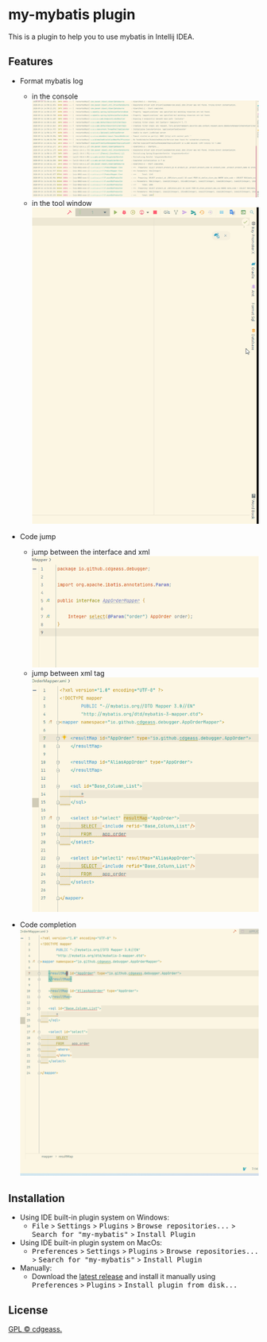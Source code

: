 # my-mybatis plugin
This is a plugin to help you to use mybatis in Intellij IDEA.

## Features

- Format mybatis log
    - in the console  
    ![](gif/console_format.gif)  
    - in the tool window  
    ![](gif/toolwindow-format.gif)

- Code jump
    - jump between the interface and xml  
    ![](gif/code_jump_java.gif)
    - jump between xml tag  
    ![](gif/code_jump_xml_tag.gif)
    
- Code completion  
![](gif/completion.gif)

## Installation
- Using IDE built-in plugin system on Windows:
    - <kbd>File</kbd> > <kbd>Settings</kbd> > <kbd>Plugins</kbd> > <kbd>Browse repositories...</kbd> > <kbd>Search for "my-mybatis"</kbd> > <kbd>Install Plugin</kbd>
- Using IDE built-in plugin system on MacOs:
  - <kbd>Preferences</kbd> > <kbd>Settings</kbd> > <kbd>Plugins</kbd> > <kbd>Browse repositories...</kbd> > <kbd>Search for "my-mybatis"</kbd> > <kbd>Install Plugin</kbd>
- Manually:
  - Download the [latest release](https://github.com/cdgeass/my-mybatis-plugin/releases/latest) and install it manually using <kbd>Preferences</kbd> > <kbd>Plugins</kbd> > <kbd>Install plugin from disk...</kbd>

## License

[GPL © cdgeass.](LICENSE)
